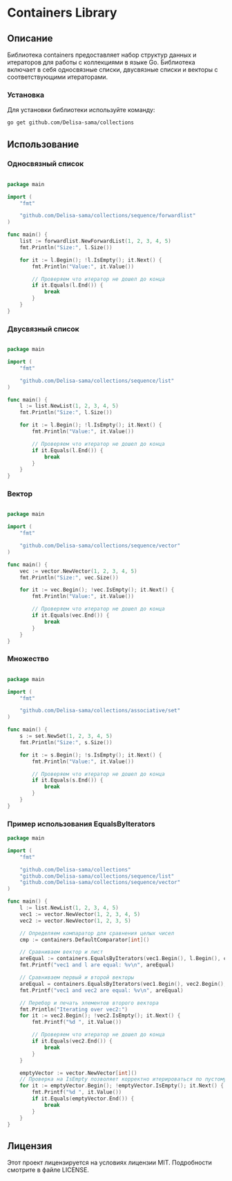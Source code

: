 # Containers Library
## Описание

Библиотека containers предоставляет набор структур данных и итераторов для работы с коллекциями в языке Go. Библиотека включает в себя односвязные списки, двусвязные списки и векторы с соответствующими итераторами.
### Установка

Для установки библиотеки используйте команду:

```bash
go get github.com/Delisa-sama/collections
```
## Использование
### Односвязный список

```go

package main

import (
	"fmt"

	"github.com/Delisa-sama/collections/sequence/forwardlist"
)

func main() {
	list := forwardlist.NewForwardList(1, 2, 3, 4, 5)
	fmt.Println("Size:", l.Size())

	for it := l.Begin(); !l.IsEmpty(); it.Next() {
		fmt.Println("Value:", it.Value())

		// Проверяем что итератор не дошел до конца
		if it.Equals(l.End()) {
			break
		}
	}
}
```
### Двусвязный список

```go

package main

import (
	"fmt"

	"github.com/Delisa-sama/collections/sequence/list"
)

func main() {
	l := list.NewList(1, 2, 3, 4, 5)
	fmt.Println("Size:", l.Size())

	for it := l.Begin(); !l.IsEmpty(); it.Next() {
		fmt.Println("Value:", it.Value())

		// Проверяем что итератор не дошел до конца
		if it.Equals(l.End()) {
			break
		}
	}
}
```
### Вектор

```go

package main

import (
	"fmt"

	"github.com/Delisa-sama/collections/sequence/vector"
)

func main() {
	vec := vector.NewVector(1, 2, 3, 4, 5)
	fmt.Println("Size:", vec.Size())

	for it := vec.Begin(); !vec.IsEmpty(); it.Next() {
		fmt.Println("Value:", it.Value())

		// Проверяем что итератор не дошел до конца
		if it.Equals(vec.End()) {
			break
		}
	}
}
```

### Множество

```go

package main

import (
	"fmt"

	"github.com/Delisa-sama/collections/associative/set"
)

func main() {
	s := set.NewSet(1, 2, 3, 4, 5)
	fmt.Println("Size:", s.Size())

	for it := s.Begin(); !s.IsEmpty(); it.Next() {
		fmt.Println("Value:", it.Value())

		// Проверяем что итератор не дошел до конца
		if it.Equals(s.End()) {
			break
		}
	}
}
```

### Пример использования EqualsByIterators
```go
package main

import (
	"fmt"

	"github.com/Delisa-sama/collections"
	"github.com/Delisa-sama/collections/sequence/list"
	"github.com/Delisa-sama/collections/sequence/vector"
)

func main() {
	l := list.NewList(1, 2, 3, 4, 5)
	vec1 := vector.NewVector(1, 2, 3, 4, 5)
	vec2 := vector.NewVector(1, 2, 3, 5)

	// Определяем компаратор для сравнения целых чисел
	cmp := containers.DefaultComparator[int]()

	// Сравниваем вектор и лист
	areEqual := containers.EqualsByIterators(vec1.Begin(), l.Begin(), cmp)
	fmt.Printf("vec1 and l are equal: %v\n", areEqual)

	// Сравниваем первый и второй векторы
	areEqual = containers.EqualsByIterators(vec1.Begin(), vec2.Begin(), cmp)
	fmt.Printf("vec1 and vec2 are equal: %v\n", areEqual)

	// Перебор и печать элементов второго вектора
	fmt.Println("Iterating over vec2:")
	for it := vec2.Begin(); !vec2.IsEmpty(); it.Next() {
		fmt.Printf("%d ", it.Value())

		// Проверяем что итератор не дошел до конца
		if it.Equals(vec2.End()) {
			break
		}
	}

	emptyVector := vector.NewVector[int]()
	// Проверка на IsEmpty позволяет корректно итерироваться по пустому вектору
	for it := emptyVector.Begin(); !emptyVector.IsEmpty(); it.Next() {
		fmt.Printf("%d ", it.Value())
		if it.Equals(emptyVector.End()) {
			break
		}
	}
}
```

## Лицензия

Этот проект лицензируется на условиях лицензии MIT. Подробности смотрите в файле LICENSE.